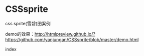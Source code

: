 # CSSsprite
css sprite(雪碧)图案例

demo的效果：http://htmlpreview.github.io/?https://github.com/yanjungan/CSSsprite/blob/master/demo.html

index
